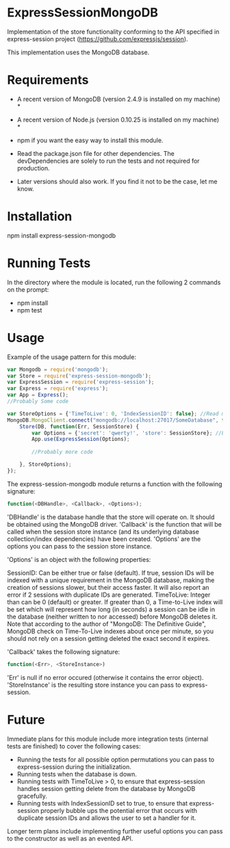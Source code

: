 ExpressSessionMongoDB
=====================

Implementation of the store functionality conforming to the API specified in express-session project (https://github.com/expressjs/session).

This implementation uses the MongoDB database.

Requirements
============

- A recent version of MongoDB (version 2.4.9 is installed on my machine) *

- A recent version of Node.js (version 0.10.25 is installed on my machine) *

- npm if you want the easy way to install this module.

- Read the package.json file for other dependencies. The devDependencies are solely to run the tests and not required for production.

* Later versions should also work. If you find it not to be the case, let me know.

Installation
============

npm install express-session-mongodb

Running Tests
=============

In the directory where the module is located, run the following 2 commands on the prompt:

- npm install
- npm test

Usage
=====

Example of the usage pattern for this module:

```javascript
var Mongodb = require('mongodb');
var Store = require('express-session-mongodb');
var ExpressSession = require('express-session');
var Express = require('express');
var App = Express();
//Probably Some code

var StoreOptions = {'TimeToLive': 0, 'IndexSessionID': false}; //Read more below
MongoDB.MongoClient.connect("mongodb://localhost:27017/SomeDatabase", function(Err, DB) { //Obviously, your code will probably differ here
    Store(DB, function(Err, SessionStore) {
        var Options = {'secret': 'qwerty!', 'store': SessionStore}; //Look at the express-session project to find out all the options you can pass here
        App.use(ExpressSession(Options);
        
        //Probably more code

    }, StoreOptions);
});
```

The express-session-mongodb module returns a function with the following signature:

```javascript
function(<DBHandle>, <Callback>, <Options>);
```

'DBHandle' is the database handle that the store will operate on. It should be obtained using the MongoDB driver.
'Callback' is the function that will be called when the session store instance (and its underlying database collection/index dependencies) have been created.
'Options' are the options you can pass to the session store instance.

'Options' is an object with the following properties:

SessionID: Can be either true or false (default). If true, session IDs will be indexed with a unique requirement in the MongoDB database, making the creation of sessions slower, but their access faster. It will also report an error if 2 sessions with duplicate IDs are generated.
TimeToLive: Integer than can be 0 (default) or greater. If greater than 0, a Time-to-Live index will be set which will represent how long (in seconds) a session can be idle in the database (neither written to nor accessed) before MongoDB deletes it.
Note that according to the author of "MongoDB: The Definitive Guide", MongoDB check on Time-To-Live indexes about once per minute, so you should not rely on a session getting deleted the exact second it expires.


'Callback' takes the following signature: 

```javascript
function(<Err>, <StoreInstance>)
```

'Err' is null if no error occured (otherwise it contains the error object).
'StoreInstance' is the resulting store instance you can pass to express-session.

Future
======

Immediate plans for this module include more integration tests (internal tests are finished) to cover the following cases:

- Running the tests for all possible option permutations you can pass to express-session during the initialization.
- Running tests when the database is down.
- Running tests with TimeToLive > 0, to ensure that express-session handles session getting delete from the database by MongoDB gracefully.
- Running tests with IndexSessionID set to true, to ensure that express-session properly bubble ups the potential error that occurs with duplicate session IDs and allows the user to set a handler for it.

Longer term plans include implementing further useful options you can pass to the constructor as well as an evented API. 
